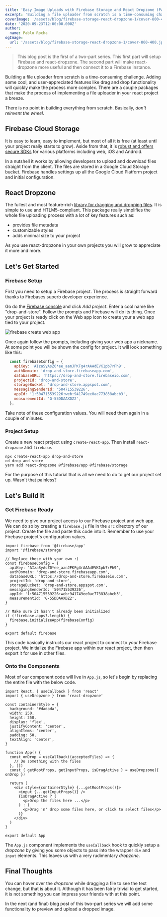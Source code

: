 ```yaml
---
title: 'Easy Image Uploads with Firebase Storage and React Dropzone (Part 1)'
excerpt: 'Building a file uploader from scratch is a time-consuming challenge. There are a couple packages that make the process of implementing a file uploader in your react project a breeze.'
coverImage: '/assets/blog/firebase-storage-react-dropzone-1/cover-800-400.jpg'
date: '2020-09-23T12:00:00.000Z'
author:
  name: Pablo Rocha
ogImage:
  url: '/assets/blog/firebase-storage-react-dropzone-1/cover-800-400.jpg'
---
```

> This blog post is the first of a two-part series. This first part will setup Firebase and react-dropzone. The second part will make react-dropzone more useful and then connect it to a Firebase instance.

Building a file uploader from scratch is a time-consuming challenge. Adding some cool, and user-appreciated features like drag and drop functionality will quickly make the process more complex. There are a couple packages that make the process of implementing a file uploader in your react project a breeze.

There is no point in building everything from scratch. Basically, *don't reinvent the wheel*.

## Firebase Cloud Storage

It is easy to learn, easy to implement, but most of all it is free (at least until your project really starts to grow). Aside from that, it is [robust and offers secure SDKs](https://firebase.google.com/docs/storage) for various platforms including web, iOS and Android.

In a nutshell it works by allowing developers to upload and download files straight from the client. The files are stored in a Google Cloud Storage bucket. Firebase handles settings up all the Google Cloud Platform project and initial configuration.

## React Dropzone

The fullest and most feature-rich [library for dragging and dropping files](https://react-dropzone.netlify.app). It is simple to use and HTLM5-compliant. This package really simplifies the whole file uploading process with a lot of key features such as:

- provides file metadata
- customizable styles
- adds minimal size to your project

As you use react-dropzone in your own projects you will grow to appreciate it more and more.

## Let's Get Started

### Firebase Setup

First you need to setup a Firebase project. The process is straight forward thanks to Firebases superb developer experience. 

Go do the [Firebase console](https://console.firebase.google.com/u/0/) and click _Add project_. Enter a cool name like "drop-and-store". Follow the prompts and Firebase will do its thing. Once your project is ready click on the Web app icon to create your a web app tied to your project.

![firebase create web app](/assets/blog/firebase-storage-react-dropzone-1/firebase-create-web-app.png)

Once again follow the prompts, including giving your web app a nickname. At some point you will be shown the config for project. It will look something like this:

```js
  const firebaseConfig = {
    apiKey: 'AIzaSyAsZ0*ee_aanJPKFg4rAAAdEVK1pb7rPh9',
    authDomain: 'drop-and-store.firebaseapp.com',
    databaseURL: 'https://drop-and-store.firebaseio.com',
    projectId: 'drop-and-store',
    storageBucket: 'drop-and-store.appspot.com',
    messagingSenderId: '504715539226',
    appId: '1:504715539226:web:941749ee0ac773838abcb3',
    measurementId: 'G-55DDAAXDZ2',
  };
```

Take note of these configuration values. You will need them again in a couple of minutes.

### Project Setup

Create a new react project using `create-react-app`. Then install `react-dropzone` and `firebase`.

```
npx create-react-app drop-and-store
cd drop-and-store
yarn add react-dropzone @firebase/app @firebase/storage
```

For the purpose of this tutorial that is all we need to do to get our project set up. Wasn't that painless?

## Let's Build It

### Get Firebase Ready

We need to give our project access to our Firebase project and web app. We can do so by creating a `firebase.js` file in the `src` directory of our project. Create the file and paste this code into it. Remember to use your Firebase project's configuration values.

```
import firebase from '@firebase/app'
import '@firebase/storage'

// Replace these with your own :)
const firebaseConfig = {
  apiKey: 'AIzaSyAsZ0*ee_aanJPKFg4rAAAdEVK1pb7rPh9',
  authDomain: 'drop-and-store.firebaseapp.com',
  databaseURL: 'https://drop-and-store.firebaseio.com',
  projectId: 'drop-and-store',
  storageBucket: 'drop-and-store.appspot.com',
  messagingSenderId: '504715539226',
  appId: '1:504715539226:web:941749ee0ac773838abcb3',
  measurementId: 'G-55DDAAXDZ2',
}

// Make sure it hasn't already been initialized
if (!firebase.apps?.length) {
  firebase.initializeApp(firebaseConfig)
}

export default firebase
```

This code basically instructs our react project to connect to _your_ Firebase project. We initialize the Firebase app within our react project, then then export it for use in other files.

### Onto the Components

Most of our component code will live in `App.js`, so let's begin by replacing the entire file with the below code.

```
import React, { useCallback } from 'react'
import { useDropzone } from 'react-dropzone'

const containerStyle = {
  background: '#dadada',
  width: 250,
  height: 250,
  display: 'flex',
  justifyContent: 'center',
  alignItems: 'center',
  padding: 50,
  textAlign: 'center',
}

function App() {
  const onDrop = useCallback((acceptedFiles) => {
    // Do something with the files
  }, [])
  const { getRootProps, getInputProps, isDragActive } = useDropzone({ onDrop })

  return (
    <div style={containerStyle} {...getRootProps()}>
      <input {...getInputProps()} />
      {isDragActive ? (
        <p>Drop the files here ...</p>
      ) : (
        <p>Drag 'n' drop some files here, or click to select files</p>
      )}
    </div>
  )
}

export default App
```

The `App.js` component implements the `useCallback` hook to quickly setup a _dropzone_ by giving you some objects to pass into the wrapper `div` and `input` elements. This leaves us with a very rudimentary _dropzone_.

## Final Thoughts

You can hover over the _dropzone_ while dragging a file to see the text change, but that is about it. Although it has been fairly trivial to get started, it is not something you can impress your friends with at this point.

In the next (and final) blog post of this two-part series we will add some functionality to preview and upload a dropped image.